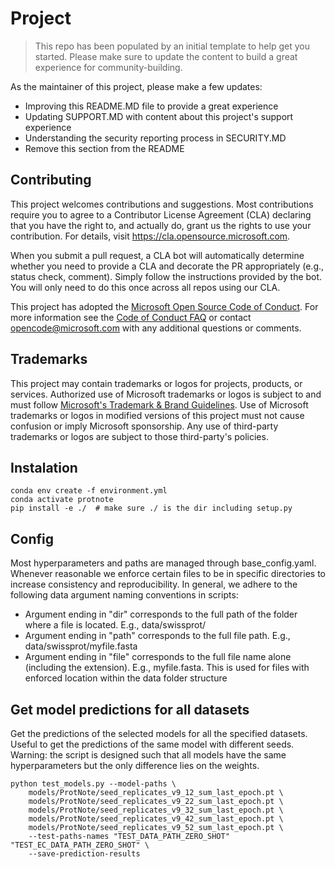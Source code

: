 # Project

> This repo has been populated by an initial template to help get you started. Please
> make sure to update the content to build a great experience for community-building.

As the maintainer of this project, please make a few updates:

- Improving this README.MD file to provide a great experience
- Updating SUPPORT.MD with content about this project's support experience
- Understanding the security reporting process in SECURITY.MD
- Remove this section from the README

## Contributing

This project welcomes contributions and suggestions.  Most contributions require you to agree to a
Contributor License Agreement (CLA) declaring that you have the right to, and actually do, grant us
the rights to use your contribution. For details, visit https://cla.opensource.microsoft.com.

When you submit a pull request, a CLA bot will automatically determine whether you need to provide
a CLA and decorate the PR appropriately (e.g., status check, comment). Simply follow the instructions
provided by the bot. You will only need to do this once across all repos using our CLA.

This project has adopted the [Microsoft Open Source Code of Conduct](https://opensource.microsoft.com/codeofconduct/).
For more information see the [Code of Conduct FAQ](https://opensource.microsoft.com/codeofconduct/faq/) or
contact [opencode@microsoft.com](mailto:opencode@microsoft.com) with any additional questions or comments.

## Trademarks

This project may contain trademarks or logos for projects, products, or services. Authorized use of Microsoft 
trademarks or logos is subject to and must follow 
[Microsoft's Trademark & Brand Guidelines](https://www.microsoft.com/en-us/legal/intellectualproperty/trademarks/usage/general).
Use of Microsoft trademarks or logos in modified versions of this project must not cause confusion or imply Microsoft sponsorship.
Any use of third-party trademarks or logos are subject to those third-party's policies.


## Instalation
```
conda env create -f environment.yml
conda activate protnote
pip install -e ./  # make sure ./ is the dir including setup.py
```
## Config
Most hyperparameters and paths are managed through base_config.yaml. Whenever reasonable we enforce certain files to be in specific directories to increase consistency and reproducibility. In general, we adhere to the following data argument naming conventions in scripts: 
* Argument ending in "dir" corresponds to the full path of the folder where a file is located. E.g., data/swissprot/
* Argument ending in "path" corresponds to the full file path. E.g., data/swissprot/myfile.fasta
* Argument ending in "file" corresponds to the full file name alone (including the extension). E.g., myfile.fasta. This is used for files with enforced location within the data folder structure

## Get model predictions for all datasets
Get the predictions of the selected models for all the specified datasets. Useful to get the predictions of the same model with different seeds. Warning: the script is designed such that all models have the same hyperparameters but the only difference lies on the weights. 

```
python test_models.py --model-paths \
    models/ProtNote/seed_replicates_v9_12_sum_last_epoch.pt \
    models/ProtNote/seed_replicates_v9_22_sum_last_epoch.pt \
    models/ProtNote/seed_replicates_v9_32_sum_last_epoch.pt \
    models/ProtNote/seed_replicates_v9_42_sum_last_epoch.pt \
    models/ProtNote/seed_replicates_v9_52_sum_last_epoch.pt \
    --test-paths-names "TEST_DATA_PATH_ZERO_SHOT" "TEST_EC_DATA_PATH_ZERO_SHOT" \
    --save-prediction-results
```